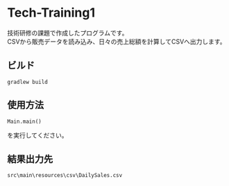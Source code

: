 # Tech-Training1

技術研修の課題で作成したプログラムです。  
CSVから販売データを読み込み、日々の売上総額を計算してCSVへ出力します。

## ビルド

```
gradlew build
```

## 使用方法

```
Main.main()
```

を実行してください。

## 結果出力先

```
src\main\resources\csv\DailySales.csv
```
